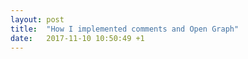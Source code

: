 ```yaml
---
layout: post
title:  "How I implemented comments and Open Graph"
date:   2017-11-10 10:50:49 +1
---
```

